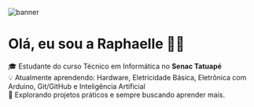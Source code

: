 
![banner](https://github.com/user-attachments/assets/538d789c-476c-41a7-8826-aba73c8919f0)


# Olá, eu sou a Raphaelle 👩‍💻
🎓 Estudante do curso Técnico em Informática no **Senac Tatuapé**  
💡 Atualmente aprendendo: Hardware, Eletricidade Básica, Eletrônica com Arduino, Git/GitHub e Inteligência Artificial  
🚀 Explorando projetos práticos e sempre buscando aprender mais.
